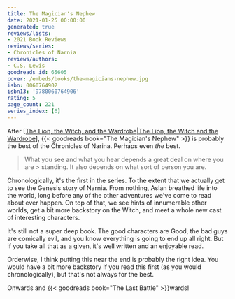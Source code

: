 ```yaml
---
title: The Magician's Nephew
date: 2021-01-25 00:00:00
generated: true
reviews/lists:
- 2021 Book Reviews
reviews/series:
- Chronicles of Narnia
reviews/authors:
- C.S. Lewis
goodreads_id: 65605
cover: /embeds/books/the-magicians-nephew.jpg
isbn: 0060764902
isbn13: '9780060764906'
rating: 5
page_count: 221
series_index: [6]
---
```

After [[The Lion, the Witch, and the Wardrobe|The Lion, the Witch and the Wardrobe]](), {{< goodreads book="The Magician's Nephew" >}} is probably the best of the Chronicles of Narina. Perhaps even *the* best.  

> What you see and what you hear depends a great deal on where you are > standing. It also depends on what sort of person you are.

<!--more-->

Chronologically, it's the first in the series. To the extent that we actually get to see the Genesis story of Narnia. From nothing, Aslan breathed life into the world, long before any of the other adventures we've come to read about ever happen. On top of that, we see hints of innumerable other worlds, get a bit more backstory on the Witch, and meet a whole new cast of interesting characters.  

It's still not a super deep book. The good characters are Good, the bad guys are comically evil, and you know everything is going to end up all right. But if you take all that as a given, it's well written and an enjoyable read.  

Orderwise, I think putting this near the end is probably the right idea. You would have a bit more backstory if you read this first (as you would chronologically), but that's not always for the best.  

Onwards and {{< goodreads book="The Last Battle" >}}wards!
